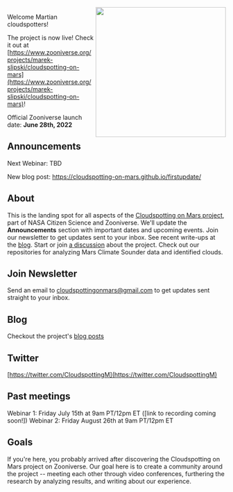 <img align="right" src="https://github.com/Cloudspotting-on-Mars.png" width="300">

Welcome Martian cloudspotters!

The project is now live! Check it out at [https://www.zooniverse.org/projects/marek-slipski/cloudspotting-on-mars](https://www.zooniverse.org/projects/marek-slipski/cloudspotting-on-mars)!

Official Zooniverse launch date: **June 28th, 2022**

## Announcements
Next Webinar: TBD

New blog post: https://cloudspotting-on-mars.github.io/firstupdate/

## About
This is the landing spot for all aspects of the [Cloudspotting on Mars project](https://www.zooniverse.org/projects/marek-slipski/cloudspotting-on-mars
), part of NASA Citizen Science and Zooniverse. We'll update the **Announcements** section with important dates and upcoming events. Join our newsletter to get updates sent to your inbox. See recent write-ups at the [blog](https://cloudspotting-on-mars.github.io). Start or join [a discussion](https://github.com/orgs/Cloudspotting-on-Mars/discussions) about the project. Check out our repositories for analyzing Mars Climate Sounder data and identified clouds. 

## Join Newsletter
Send an email to [cloudspottingonmars@gmail.com](mailto:cloudspottingonmars@gmail.com) to get updates sent straight to your inbox.

## Blog
Checkout the project's [blog posts](https://cloudspotting-on-mars.github.io)

## Twitter
[https://twitter.com/CloudspottingM](https://twitter.com/CloudspottingM)

## Past meetings
Webinar 1: Friday July 15th at 9am PT/12pm ET ([link to recording coming soon!])
Webinar 2: Friday August 26th at 9am PT/12pm ET

## Goals
If you're here, you probably arrived after discovering the Cloudspotting on Mars project on Zooniverse. Our goal here is to create a community around the project -- meeting each other through video conferences, furthering the research by analyzing results, and writing about our experience.
